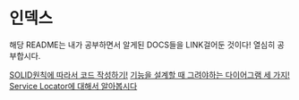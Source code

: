 # 인덱스
해당 README는 내가 공부하면서 알게된 DOCS들을 LINK걸어둔 것이다!
열심히 공부합시다.

[SOLID원칙에 따라서 코드 작성하기!](docs/SOLID.md)
[기능을 설계할 때 그려야하는 다이어그램 세 가지!](https://velog.io/@bbubboru22/%EA%B8%B0%EB%8A%A5%EC%9D%84-%EC%84%A4%EA%B3%84%ED%95%B4%EB%B4%85%EC%8B%9C%EB%8B%A4)
[Service Locator에 대해서 알아봅시다](https://velog.io/@bbubboru22/Service-Locator%EA%B0%80-%EB%AD%90%EA%B3%A0-%EC%99%9C-%EC%95%88%ED%8B%B0%ED%8C%A8%ED%84%B4%EC%9D%B4%EA%B3%A0-%EC%99%9C-DI%EB%A5%BC-%EC%9C%84%EB%B0%98%ED%95%A0%EA%B9%8C)
